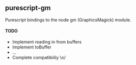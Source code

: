 purescript-gm
-------------

Purescript bindings to the node gm (GraphicsMagick) module.

#### TODO

- Implement reading in from buffers
- Implement toBuffer
- ...
- Complete compatibiiliy \o/
